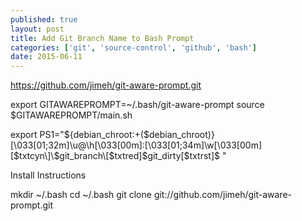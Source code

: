 ```yaml
---
published: true
layout: post
title: Add Git Branch Name to Bash Prompt
categories: ['git', 'source-control', 'github', 'bash']
date: 2015-06-11
---
```


 https://github.com/jimeh/git-aware-prompt.git
 
 export GITAWAREPROMPT=~/.bash/git-aware-prompt
source $GITAWAREPROMPT/main.sh

export PS1="\${debian_chroot:+(\$debian_chroot)}\[\033[01;32m\]\u@\h\[\033[00m\]:\[\033[01;34m\]\w\[\033[00m\] \[$txtcyn\]\$git_branch\[$txtred\]\$git_dirty\[$txtrst\]\$ "



Install Instructions

mkdir ~/.bash
cd ~/.bash
git clone git://github.com/jimeh/git-aware-prompt.git

